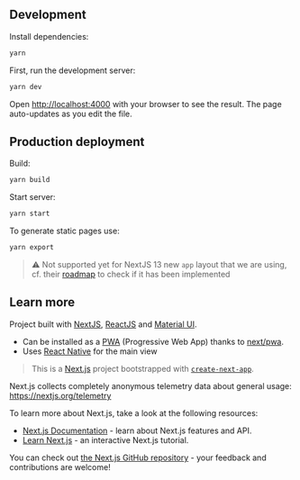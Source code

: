 ## Development

Install dependencies:

```bash
yarn
```

First, run the development server:

```bash
yarn dev
```

Open [http://localhost:4000](http://localhost:4000) with your browser to see the result. The page auto-updates as you edit the file.

## Production deployment

Build:

```bash
yarn build
```

Start server:

```bash
yarn start
```

To generate static pages use:

```bash
yarn export
```

> ⚠️ Not supported yet for NextJS 13 new `app` layout that we are using, cf. their [roadmap](https://beta.nextjs.org/docs/app-directory-roadmap#supported-and-planned-features) to check if it has been implemented

## Learn more

Project built with [NextJS](https://nextjs.org/), [ReactJS](https://react.dev/) and [Material UI](https://mui.com/). 

* Can be installed as a [PWA](https://web.dev/progressive-web-apps/) (Progressive Web App) thanks to [next/pwa](next/pwa).
* Uses [React Native](https://reactnative.dev/) for the main view

> This is a [Next.js](https://nextjs.org/) project bootstrapped with [`create-next-app`](https://github.com/vercel/next.js/tree/canary/packages/create-next-app).

Next.js collects completely anonymous telemetry data about general usage: https://nextjs.org/telemetry

To learn more about Next.js, take a look at the following resources:

- [Next.js Documentation](https://nextjs.org/docs) - learn about Next.js features and API.
- [Learn Next.js](https://nextjs.org/learn) - an interactive Next.js tutorial.

You can check out [the Next.js GitHub repository](https://github.com/vercel/next.js/) - your feedback and contributions are welcome!
